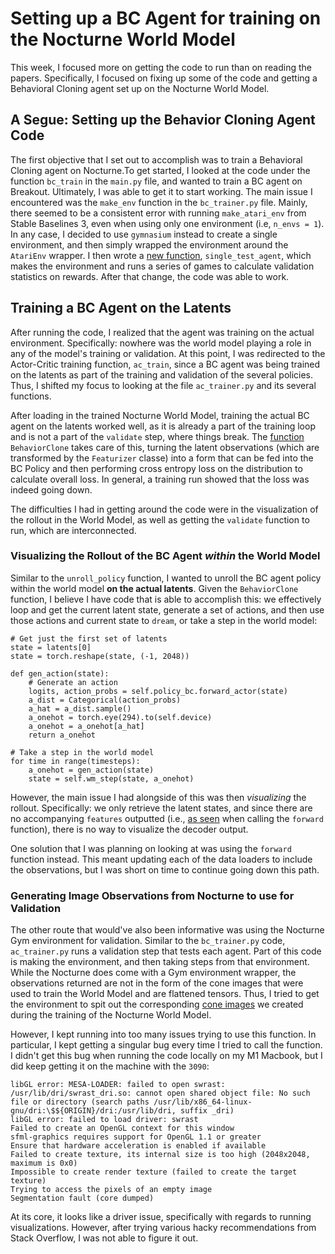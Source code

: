 # Setting up a BC Agent for training on the Nocturne World Model

This week, I focused more on getting the code to run than on reading the papers. Specifically, I focused on fixing up some of the code and getting a Behavioral Cloning agent set up on the Nocturne World Model.

## A Segue: Setting up the Behavior Cloning Agent Code

The first objective that I set out to accomplish was to train a Behavioral Cloning agent on Nocturne.To get started, I looked at the code under the function `bc_train` in the `main.py` file, and wanted to train a BC agent on Breakout. Ultimately, I was able to get it to start working. The main issue I encountered was the `make_env` function in the `bc_trainer.py` file. Mainly, there seemed to be a consistent error with running `make_atari_env` from Stable Baselines 3, even when using only one environment (i.e, `n_envs = 1`). In any case, I decided to use `gymnasium` instead to create a single environment, and then simply wrapped the environment around the `AtariEnv` wrapper. I then wrote a [new function](https://github.com/cpondoc/DITTO/blob/be4f7696c664df1cb918b7dabc8b392e87a01940/src/trainers/bc_trainer.py#L166), `single_test_agent`, which makes the environment and runs a series of games to calculate validation statistics on rewards. After that change, the code was able to work.

## Training a BC Agent on the Latents

After running the code, I realized that the agent was training on the actual environment. Specifically: nowhere was the world model playing a role in any of the model's training or validation. At this point, I was redirected to the Actor-Critic training function, `ac_train`, since a BC agent was being trained on the latents as part of the training and validation of the several policies. Thus, I shifted my focus to looking at the file `ac_trainer.py` and its several functions.

After loading in the trained Nocturne World Model, training the actual BC agent on the latents worked well, as it is already a part of the training loop and is not a part of the `validate` step, where things break. The [function](https://github.com/cpondoc/DITTO/blob/be4f7696c664df1cb918b7dabc8b392e87a01940/src/trainers/ac_trainer.py#L315) `BehaviorClone` takes care of this, turning the latent observations (which are transformed by the `Featurizer` classe) into a form that can be fed into the BC Policy and then performing cross entropy loss on the distribution to calculate overall loss. In general, a training run showed that the loss was indeed going down.

The difficulties I had in getting around the code were in the visualization of the rollout in the World Model, as well as getting the `validate` function to run, which are interconnected.

### Visualizing the Rollout of the BC Agent *within* the World Model

Similar to the `unroll_policy` function, I wanted to unroll the BC agent policy within the world model **on the actual latents**. Given the `BehaviorClone` function, I believe I have code that is able to accomplish this: we effectively loop and get the current latent state, generate a set of actions, and then use those actions and current state to `dream`, or take a step in the world model:

```python3
# Get just the first set of latents
state = latents[0]
state = torch.reshape(state, (-1, 2048))

def gen_action(state):
    # Generate an action
    logits, action_probs = self.policy_bc.forward_actor(state)
    a_dist = Categorical(action_probs)
    a_hat = a_dist.sample()
    a_onehot = torch.eye(294).to(self.device)
    a_onehot = a_onehot[a_hat]
    return a_onehot

# Take a step in the world model
for time in range(timesteps):
    a_onehot = gen_action(state)
    state = self.wm_step(state, a_onehot)
```

However, the main issue I had alongside of this was then *visualizing* the rollout. Specifically: we only retrieve the latent states, and since there are no accompanying `features` outputted (i.e., [as seen](https://github.com/cpondoc/DITTO/blob/be4f7696c664df1cb918b7dabc8b392e87a01940/src/models/world_model.py#L56C5-L56C17) when calling the `forward` function), there is no way to visualize the decoder output.

One solution that I was planning on looking at was using the `forward` function instead. This meant updating each of the data loaders to include the observations, but I was short on time to continue going down this path.

### Generating Image Observations from Nocturne to use for Validation

The other route that would've also been informative was using the Nocturne Gym environment for validation. Similar to the `bc_trainer.py` code, `ac_trainer.py` runs a validation step that tests each agent. Part of this code is making the environment, and then taking steps from that environment. While the Nocturne does come with a Gym environment wrapper, the observations returned are not in the form of the cone images that were used to train the World Model and are flattened tensors. Thus, I tried to get the environment to spit out the corresponding [cone images](https://github.com/cpondoc/ditto-nocturne/blob/main/reports/nocturne-wm.md#creating-the-dataset) we created during the training of the Nocturne World Model.

However, I kept running into too many issues trying to use this function. In particular, I kept getting a singular bug every time I tried to call the function. I didn't get this bug when running the code locally on my M1 Macbook, but I did keep getting it on the machine with the `3090`:

```
libGL error: MESA-LOADER: failed to open swrast: /usr/lib/dri/swrast_dri.so: cannot open shared object file: No such file or directory (search paths /usr/lib/x86_64-linux-gnu/dri:\$${ORIGIN}/dri:/usr/lib/dri, suffix _dri)
libGL error: failed to load driver: swrast
Failed to create an OpenGL context for this window
sfml-graphics requires support for OpenGL 1.1 or greater
Ensure that hardware acceleration is enabled if available
Failed to create texture, its internal size is too high (2048x2048, maximum is 0x0)
Impossible to create render texture (failed to create the target texture)
Trying to access the pixels of an empty image
Segmentation fault (core dumped)
```

At its core, it looks like a driver issue, specifically with regards to running visualizations. However, after trying various hacky recommendations from Stack Overflow, I was not able to figure it out.
